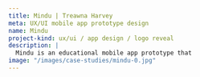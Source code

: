 ```yaml
---
title: Mindu | Treawna Harvey
meta: UX/UI mobile app prototype design
name: Mindu
project-kind: ux/ui / app design / logo reveal
description: |
  Mindu is an educational mobile app prototype that
image: "/images/case-studies/mindu-0.jpg"
---
```


